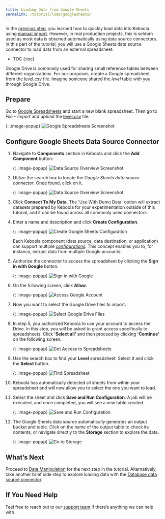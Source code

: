 ```yaml
---
title: Loading Data from Google Sheets
permalink: /tutorial/load/googlesheets/
---
```


In the [previous step](/tutorial/load/), you learned how to quickly load data into Keboola using [manual import](/tutorial/load/).
However, in real production projects, this is seldom used as most data is obtained automatically using data source connectors.
In this part of the tutorial, you will use a Google Sheets data source connector to load data from an external spreadsheet.

* TOC
{:toc}

Google Drive is commonly used for sharing small reference tables between different organizations.
For our purposes, create a Google spreadsheet from the [level.csv](/tutorial/level.csv) file.
Imagine someone shared the *level* table with you through Google Drive.

## Prepare
Go to [Google Spreadsheets](https://www.google.com/sheets/about/) and start a new blank spreadsheet. Then go to
*File* – *Import* and upload the [level.csv](/tutorial/level.csv) file.

{: .image-popup}
![Google Spreadsheets Screenshot](/tutorial/load/google-sheets-spreadsheet.png)

## Configure Google Sheets Data Source Connector
1. Navigate to **Components** section in Keboola and click the **Add Component** button:

   {: .image-popup}
   ![Data Source Overview Screenshot](/tutorial/load/source-intro-0.png)

2. Utilize the search box to locate the *Google Sheets data source connector*. Once found, click on it.

   {: .image-popup}
   ![Data Source Overview Screenshot](/tutorial/load/source-intro.png)

3. Click **Connect To My Data**. The 'Use With Demo Data' option will extract datasets prepared by Keboola for your experimentation outside of this tutorial, and it can be found across all commonly used connectors.

4. Enter a name and description and click **Create Configuration**. 

   {: .image-popup}
   ![Create Google Sheets Configuration](/tutorial/load/google-sheets-create.png)

   Each Keboola component (data source, data destination, or application) can support multiple [*configurations*](/components/).
   This concept enables you to, for instance, extract data from multiple Google accounts.

5. Authorize the connector to access the spreadsheet by clicking the **Sign in with Google** button.
  
    {: .image-popup}
    ![Sign in with Google](/tutorial/load/sign-in-with-google.png)
  
6. On the following screen, click **Allow**.

    {: .image-popup}
    ![Access Google Account](/tutorial/load/allow.png)

7. Now you want to select the Google Drive files to import.

    {: .image-popup}
    ![Select Google Drive Files](/tutorial/load/select-files.png)

8. In step 5, you authorized Keboola to use your account to access the Drive. In this step, you will be asked to grant access specifically to spreadsheets.
Click **'Select all'** and then proceed by clicking **'Continue'** on the following screen.

   {: .image-popup}
   ![Get Access to Spreadsheets](/tutorial/load/access-to-spreadsheets.png)

9. Use the search box to find your **Level** spreadsheet. Select it and click the **Select** button.

   {: .image-popup}
   ![Find Spreadsheet](/tutorial/load/find-spreadsheet.png)

10. Keboola has automatically detected all sheets from within your spreadsheet and will now allow you to select the one you want to load.
11. Select the sheet and click **Save and Run Configuration**. A job will be executed, and once completed, you will see a new table created. 

    {: .image-popup}
    ![Save and Run Configuration](/tutorial/load/save-and-run.png)

12. The Google Sheets data source automatically generates an output bucket and table. Click on the name of the output table to check its contents,
or navigate directly to the **Storage** section to explore the data.

    {: .image-popup}
    ![Go to Storage](/tutorial/load/storage.png)

## What’s Next
Proceed to [Data Manipulation](/tutorial/manipulate/) for the next step in the tutorial. 
Alternatively, take another brief side step to explore loading data with the [Database data source connector](/tutorial/load/database/).

## If You Need Help
Feel free to reach out to our [support team](/management/support/) if there’s anything we can help with.
